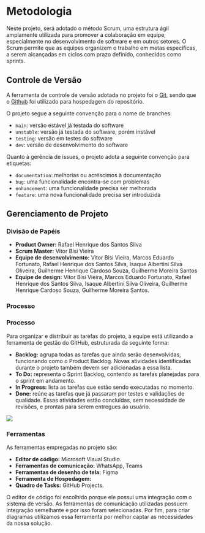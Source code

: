 
# Metodologia

Neste projeto, será adotado o método Scrum, uma estrutura ágil amplamente utilizada para promover a colaboração em equipe, especialmente no desenvolvimento de software e em outros setores. O Scrum permite que as equipes organizem o trabalho em metas específicas, a serem alcançadas em ciclos com prazo definido, conhecidos como sprints.

## Controle de Versão

A ferramenta de controle de versão adotada no projeto foi o
[Git](https://git-scm.com/), sendo que o [Github](https://github.com)
foi utilizado para hospedagem do repositório.

O projeto segue a seguinte convenção para o nome de branches:

- `main`: versão estável já testada do software
- `unstable`: versão já testada do software, porém instável
- `testing`: versão em testes do software
- `dev`: versão de desenvolvimento do software

Quanto à gerência de issues, o projeto adota a seguinte convenção para
etiquetas:

- `documentation`: melhorias ou acréscimos à documentação
- `bug`: uma funcionalidade encontra-se com problemas
- `enhancement`: uma funcionalidade precisa ser melhorada
- `feature`: uma nova funcionalidade precisa ser introduzida

## Gerenciamento de Projeto

### Divisão de Papéis
<ul>
	<li><strong>Product Owner:</strong> Rafael Henrique dos Santos Silva </li>
	<li><strong>Scrum Master:</strong> Vitor Bisi Vieira</li>
	<li><strong>Equipe de desenvolvimento:</strong> Vitor Bisi Vieira, Marcos Eduardo Fortunato, Rafael Henrique dos Santos Silva, Isaque Albertini Silva Oliveira, Guilherme Henrique Cardoso Souza, Guilherme Moreira Santos</li>
	<li><strong>Equipe de design:</strong> Vitor Bisi Vieira, Marcos Eduardo Fortunato, Rafael Henrique dos Santos Silva, Isaque Albertini Silva Oliveira, Guilherme Henrique Cardoso Souza, Guilherme Moreira Santos.</li>
</ul>

### Processo

<h3>Processo</h3>

<p>Para organizar e distribuir as tarefas do projeto, a equipe está utilizando a ferramenta de gestão do GitHub, estruturada da seguinte forma:</p>
<ul>
	<li><strong>Backlog:</strong> agrupa todas as tarefas que ainda serão desenvolvidas, funcionando como o Product Backlog. Novas atividades identificadas durante o projeto também devem ser adicionadas a essa lista.</li>
	<li><strong>To Do:</strong> representa o Sprint Backlog, contendo as tarefas planejadas para o sprint em andamento.</li>
	<li><strong>In Progress:</strong> lista as tarefas que estão sendo executadas no momento.</li>
	<li><strong>Done:</strong> reúne as tarefas que já passaram por testes e validações de qualidade. Essas atividades estão concluídas, sem necessidade de revisões, e prontas para serem entregues ao usuário.</li>
</ul>
<img src="https://github.com/user-attachments/assets/c6a69e67-97c6-43a7-ba16-7423bdb49fbe">


### Ferramentas

As ferramentas empregadas no projeto são:
<ul> 
	<li><strong>Editor de código:</strong> Microsoft Visual Studio.</li>
	<li><strong>Ferramentas de comunicação:</strong> WhatsApp, Teams</li>
	<li><strong>Ferramentas de desenho de tela:</strong> Figma </li>
	<li><strong>Ferramenta de Hospedagem:</strong></li>
	<li><strong>Quadro de Tasks:</strong> GitHub Projects.</li>
</ul>

O editor de código foi escolhido porque ele possui uma integração com o
sistema de versão. As ferramentas de comunicação utilizadas possuem
integração semelhante e por isso foram selecionadas. Por fim, para criar
diagramas utilizamos essa ferramenta por melhor captar as
necessidades da nossa solução.

